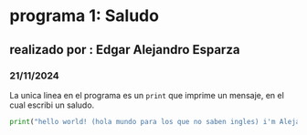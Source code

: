 # programa 1: Saludo
## realizado por : Edgar Alejandro Esparza 
### 21/11/2024
La unica linea en el programa es un `print` que imprime un mensaje, en el cual escribi un saludo.
```python
print("hello world! (hola mundo para los que no saben ingles) i'm Alejandro")
```
